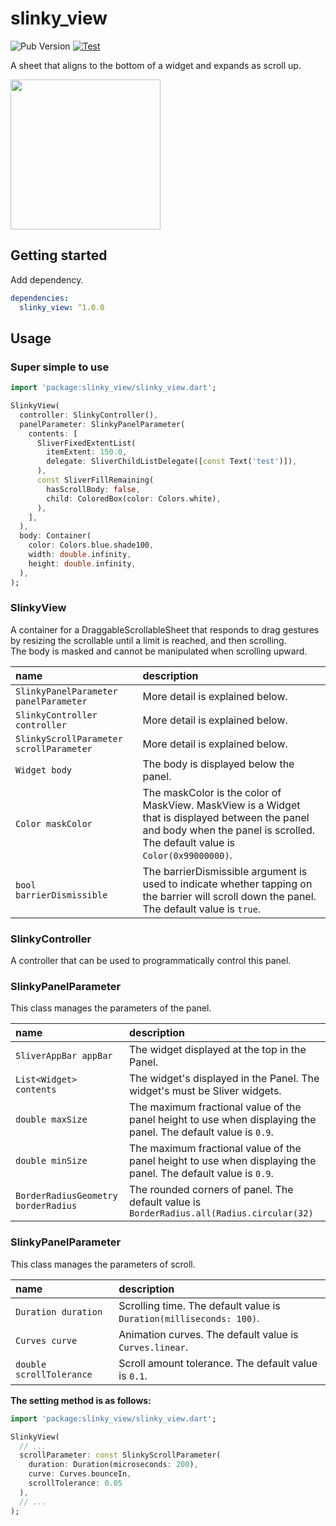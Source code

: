 # slinky_view
![Pub Version](https://img.shields.io/pub/v/slinky_view)
[![Test](https://github.com/idonuntius/slinky_view/actions/workflows/test.yml/badge.svg)](https://github.com/idonuntius/slinky_view/actions/workflows/test.yml)

A sheet that aligns to the bottom of a widget and expands as scroll up.

<img src="https://user-images.githubusercontent.com/10494192/201906827-a0eab41c-59c3-48de-8398-08d44d32d68c.gif" width="240">

## Getting started
Add dependency.

```yaml
dependencies:
  slinky_view: ^1.0.0
```

## Usage
### Super simple to use

```dart
import 'package:slinky_view/slinky_view.dart';

SlinkyView(
  controller: SlinkyController(),
  panelParameter: SlinkyPanelParameter(
    contents: [
      SliverFixedExtentList(
        itemExtent: 150.0,
        delegate: SliverChildListDelegate([const Text('test')]),
      ),
      const SliverFillRemaining(
        hasScrollBody: false,
        child: ColoredBox(color: Colors.white),
      ),
    ],
  ),
  body: Container(
    color: Colors.blue.shade100,
    width: double.infinity,
    height: double.infinity,
  ),
);
```

### SlinkyView
A container for a DraggableScrollableSheet that responds to drag gestures by resizing the scrollable until a limit is reached, and then scrolling.  
The body is masked and cannot be manipulated when scrolling upward.

name | description
:---|:---
`SlinkyPanelParameter panelParameter` | More detail is explained below.
`SlinkyController controller` | More detail is explained below.
`SlinkyScrollParameter scrollParameter` | More detail is explained below.
`Widget body` | The body is displayed below the panel.
`Color maskColor` | The maskColor is the color of MaskView. MaskView is a Widget that is displayed between the panel and body when the panel is scrolled. The default value is `Color(0x99000000)`.
`bool barrierDismissible` | The barrierDismissible argument is used to indicate whether tapping on the barrier will scroll down the panel. The default value is `true`.

### SlinkyController
A controller that can be used to programmatically control this panel.

### SlinkyPanelParameter

This class manages the parameters of the panel.

name | description
:---|:---
`SliverAppBar appBar` | The widget displayed at the top in the Panel.
`List<Widget> contents` | The widget's displayed in the Panel. The widget's must be Sliver widgets.
`double maxSize` | The maximum fractional value of the panel height to use when displaying the panel. The default value is `0.9`.
`double minSize` | The maximum fractional value of the panel height to use when displaying the panel. The default value is `0.9`.
`BorderRadiusGeometry borderRadius` | The rounded corners of panel. The default value is `BorderRadius.all(Radius.circular(32)`

### SlinkyPanelParameter

This class manages the parameters of scroll.

name | description
:---|:---
`Duration duration` | Scrolling time. The default value is `Duration(milliseconds: 100)`.
`Curves curve` | Animation curves. The default value is `Curves.linear`.
`double scrollTolerance` | Scroll amount tolerance. The default value is `0.1`.

**The setting method is as follows:**

```dart
import 'package:slinky_view/slinky_view.dart';

SlinkyView(
  // ...
  scrollParameter: const SlinkyScrollParameter(
    duration: Duration(microseconds: 200),
    curve: Curves.bounceIn,
    scrollTolerance: 0.05
  ),
  // ...
);
```
